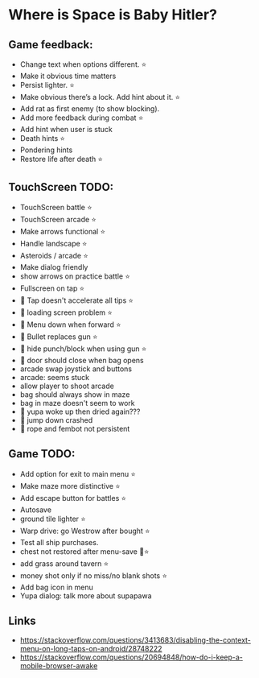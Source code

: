 # Where is Space is Baby Hitler?




## Game feedback:

- Change text when options different. ⭐
- Make it obvious time matters
- Persist lighter. ⭐
- Make obvious there’s a lock. Add hint about it. ⭐
- Add rat as first enemy (to show blocking).
- Add more feedback during combat ⭐
- Add hint when user is stuck
- Death hints ⭐
- Pondering hints
- Restore life after death ⭐

## TouchScreen TODO:

- TouchScreen battle ⭐
- TouchScreen arcade ⭐
- Make arrows functional ⭐
- Handle landscape ⭐
- Asteroids / arcade ⭐
- Make dialog friendly
- show arrows on practice battle ⭐
- Fullscreen on tap ⭐
- 🐞 Tap doesn't accelerate all tips ⭐
- 🐞 loading screen problem ⭐
- 🐞 Menu down when forward ⭐
- 🐞 Bullet replaces gun ⭐
- 🐞 hide punch/block when using gun ⭐
- 🐞 door should close when bag opens
- arcade swap joystick and buttons
- arcade: seems stuck
- allow player to shoot arcade
- bag should always show in maze
- bag in maze doesn't seem to work
- 🐞 yupa woke up then dried again???
- 🐞 jump down crashed
- 🐞 rope and fembot not persistent

## Game TODO:

- Add option for exit to main menu ⭐
- Make maze more distinctive  ⭐
- Add escape button for battles ⭐
- Autosave
- ground tile lighter ⭐
- Warp drive: go Westrow after bought ⭐
- Test all ship purchases.
- chest not restored after menu-save 🐞⭐
- add grass around tavern ⭐
- money shot only if no miss/no blank shots ⭐
- Add bag icon in menu
- Yupa dialog: talk more about supapawa

## Links
- https://stackoverflow.com/questions/3413683/disabling-the-context-menu-on-long-taps-on-android/28748222
- https://stackoverflow.com/questions/20694848/how-do-i-keep-a-mobile-browser-awake

